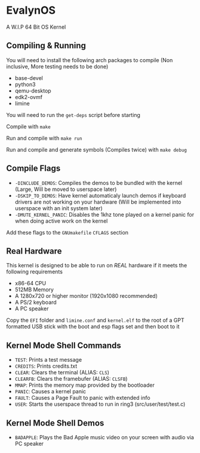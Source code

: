 # EvalynOS
A W.I.P 64 Bit OS Kernel

## Compiling & Running

You will need to install the following arch packages to compile (Non inclusive, More testing needs to be done)
- base-devel
- python3
- qemu-desktop
- edk2-ovmf
- limine

You will need to run the `get-deps` script before starting

Compile with `make`

Run and compile with `make run`

Run and compile and generate symbols (Compiles twice) with `make debug`

## Compile Flags
- `-DINCLUDE_DEMOS`: Compiles the demos to be bundled with the kernel (Large, Will be moved to userspace later)
- `-DSKIP_TO_DEMOS`: Have kernel automaticaly launch demos if keyboard drivers are not working on your hardware (Will be implemented into userspace with an init system later)
- `-DMUTE_KERNEL_PANIC`: Disables the 1khz tone played on a kernel panic for when doing active work on the kernel

Add these flags to the `GNUmakefile` `CFLAGS` section

## Real Hardware
This kernel is designed to be able to run on *REAL* hardware if it meets the following requirements
- x86-64 CPU
- 512MB Memory
- A 1280x720 or higher monitor (1920x1080 recommended)
- A PS/2 keyboard
- A PC speaker

Copy the `EFI` folder and `limine.conf` and `kernel.elf` to the root of a GPT formatted USB stick with the boot and esp flags set and then boot to it

## Kernel Mode Shell Commands
- `TEST`: Prints a test message
- `CREDITS`: Prints credits.txt
- `CLEAR`: Clears the terminal (ALIAS: `CLS`)
- `CLEARFB`: Clears the framebufer (ALIAS: `CLSFB`)
- `MMAP`: Prints the memory map provided by the bootloader
- `PANIC`: Causes a kernel panic
- `FAULT`: Causes a Page Fault to panic with extended info
- `USER`: Starts the userspace thread to run in ring3 (src/user/test/test.c)

## Kernel Mode Shell Demos
- `BADAPPLE`: Plays the Bad Apple music video on your screen with audio via PC speaker
